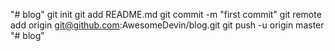 "# blog"  git init git add README.md git commit -m "first commit" git remote add origin git@github.com:AwesomeDevin/blog.git git push -u origin master
"# blog" 
